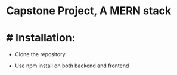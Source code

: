 # Capstone Project, A MERN stack

# # Installation:

* Clone the repository 

* Use npm install on both backend and frontend

